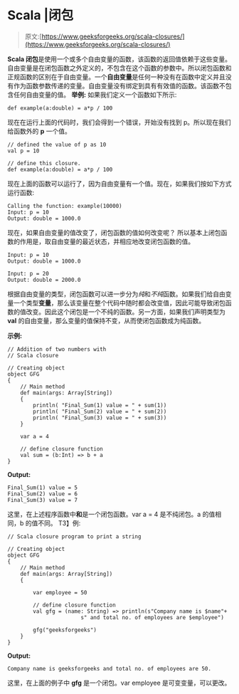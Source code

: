 # Scala |闭包

> 原文:[https://www.geeksforgeeks.org/scala-closures/](https://www.geeksforgeeks.org/scala-closures/)

**Scala 闭包**是使用一个或多个自由变量的函数，该函数的返回值依赖于这些变量。自由变量是在闭包函数之外定义的，不包含在这个函数的参数中。所以闭包函数和正规函数的区别在于自由变量。一个**自由变量**是任何一种没有在函数中定义并且没有作为函数参数传递的变量。自由变量没有绑定到具有有效值的函数。该函数不包含任何自由变量的值。
**举例:**
如果我们定义一个函数如下所示:

```
def example(a:double) = a*p / 100
```

现在在运行上面的代码时，我们会得到一个错误，开始没有找到 p。所以现在我们给函数外的 **p** 一个值。

```
// defined the value of p as 10
val p = 10

// define this closure.
def example(a:double) = a*p / 100
```

现在上面的函数可以运行了，因为自由变量有一个值。现在，如果我们按如下方式运行函数:

```
Calling the function: example(10000)
Input: p = 10
Output: double = 1000.0

```

现在，如果自由变量的值改变了，闭包函数的值如何改变呢？
所以基本上闭包函数的作用是，取自由变量的最近状态，并相应地改变闭包函数的值。

```
Input: p = 10
Output: double = 1000.0

Input: p = 20
Output: double = 2000.0

```

根据自由变量的类型，闭包函数可以进一步分为*纯*和*不纯*函数。如果我们给自由变量一个类型**变量**，那么该变量在整个代码中随时都会改变值，因此可能导致闭包函数的值改变。因此这个闭包是一个不纯的函数。另一方面，如果我们声明类型为 **val** 的自由变量，那么变量的值保持不变，从而使闭包函数成为纯函数。

**示例:**

```
// Addition of two numbers with 
// Scala closure

// Creating object
object GFG
{
    // Main method
    def main(args: Array[String])
    {
        println( "Final_Sum(1) value = " + sum(1))
        println( "Final_Sum(2) value = " + sum(2))
        println( "Final_Sum(3) value = " + sum(3))
    }

    var a = 4

    // define closure function
    val sum = (b:Int) => b + a
}
```

**Output:**

```
Final_Sum(1) value = 5
Final_Sum(2) value = 6
Final_Sum(3) value = 7

```

这里，在上述程序函数中**和**是一个闭包函数。var a = 4 是不纯闭包。a 的值相同，b 的值不同。
T3】例:

```
// Scala closure program to print a string

// Creating object
object GFG
{
    // Main method
    def main(args: Array[String])
    {

        var employee = 50

        // define closure function
        val gfg = (name: String) => println(s"Company name is $name"+
                       s" and total no. of employees are $employee")

        gfg("geeksforgeeks")
    }
}
```

**Output:**

```
Company name is geeksforgeeks and total no. of employees are 50.

```

这里，在上面的例子中 **gfg** 是一个闭包。var employee 是可变变量，可以更改。